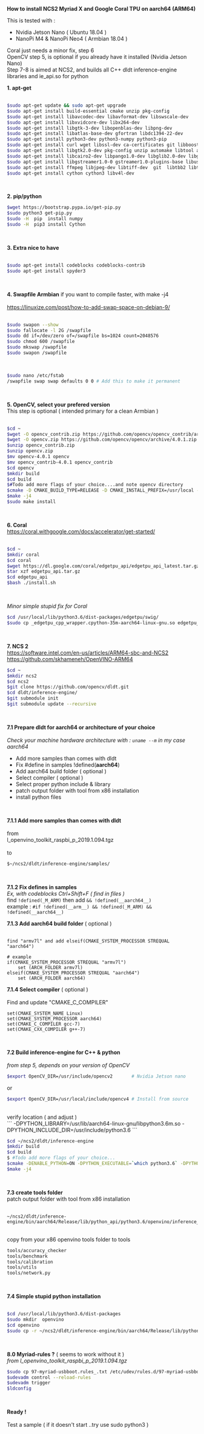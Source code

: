 **How to install NCS2 Myriad X and Google Coral TPU on aarch64 (ARM64)**

This is tested with :

 - Nvidia Jetson Nano ( Ubuntu 18.04 )
 - NanoPi M4 & NanoPi Neo4 ( Armbian 18.04 )
 
 Coral just needs a minor fix, step 6<br />
 OpenCV step 5, is optional if you already have it installed (Nvidia Jetson Nano)<br />
 Step 7-8 is aimed at NCS2, and builds all C++ dldt inference-engine libraries and ie_api.so for python<br />

 **1. apt-get**<br/>
 <br/>
 ```bash
$sudo apt-get update && sudo apt-get upgrade
$sudo apt-get install build-essential cmake unzip pkg-config
$sudo apt-get install libavcodec-dev libavformat-dev libswscale-dev
$sudo apt-get install libxvidcore-dev libx264-dev  
$sudo apt-get install libgtk-3-dev libopenblas-dev libpng-dev
$sudo apt-get install libatlas-base-dev gfortran libdc1394-22-dev
$sudo apt-get install python3-dev python3-numpy python3-pip
$sudo apt-get install curl wget libssl-dev ca-certificates git libboost-regex-dev
$sudo apt-get install libgtk2.0-dev pkg-config unzip automake libtool autoconf
$sudo apt-get install libcairo2-dev libpango1.0-dev libglib2.0-dev libgtk2.0-dev
$sudo apt-get install libgstreamer1.0-0 gstreamer1.0-plugins-base libusb-1.0-0-dev
$sudo apt-get install ffmpeg libjpeg-dev libtiff-dev  git  libtbb2 libtbb-dev
$sudo apt-get install cython cython3 libv4l-dev
```
<br/>

**2. pip/python**<br/>
```bash
$wget https://bootstrap.pypa.io/get-pip.py
$sudo python3 get-pip.py
$sudo -H  pip  install numpy
$sudo -H  pip3 install Cython
```
<br/>

**3. Extra nice to have**<br/>
<br/>
 ```bash
$sudo apt-get install codeblocks codeblocks-contrib
$sudo apt-get install spyder3
```
<br/>

**4. Swapfile Armbian** if you want to compile faster, with make -j4 <br/>
<br/>
 https://linuxize.com/post/how-to-add-swap-space-on-debian-9/<br/>
 <br/>
 ```bash
$sudo swapon --show
$sudo fallocate -l 2G /swapfile
$sudo dd if=/dev/zero of=/swapfile bs=1024 count=2048576
$sudo chmod 600 /swapfile
$sudo mkswap /swapfile
$sudo swapon /swapfile
```
<br/>

```bash
$sudo nano /etc/fstab
/swapfile swap swap defaults 0 0 # Add this to make it permanent
```
<br/>

**5. OpenCV, select your prefered version**<br/>
This step is optional ( intended primary for a clean Armbian )<br/>
<br/>
```bash
$cd ~
$wget -O opencv_contrib.zip https://github.com/opencv/opencv_contrib/archive/4.0.1.zip
$wget -O opencv.zip https://github.com/opencv/opencv/archive/4.0.1.zip
$unzip opencv_contrib.zip 
$unzip opencv.zip
$mv opencv-4.0.1 opencv
$mv opencv_contrib-4.0.1 opencv_contrib
$cd opencv
$mkdir build
$cd build
$#Todo add more flags of your choice....and note opencv directory
$cmake -D CMAKE_BUILD_TYPE=RELEASE -D CMAKE_INSTALL_PREFIX=/usr/local -D INSTALL_PYTHON_EXAMPLES=ON -D INSTALL_C_EXAMPLES=OFF -D OPENCV_ENABLE_NONFREE=ON -D OPENCV_EXTRA_MODULES_PATH=~/opencv_contrib/modules -D BUILD_EXAMPLES=ON -D ENABLE_PRECOMPILED_HEADERS=OFF -DWITH_INF_ENGINE=ON -DENABLE_CXX11=ON  ..
$make -j4
$sudo make install
```
<br/>
 
**6. Coral**<br/>
 https://coral.withgoogle.com/docs/accelerator/get-started/<br/>
<br/>
```bash
$cd ~ 
$mkdir coral 
$cd coral 
$wget https://dl.google.com/coral/edgetpu_api/edgetpu_api_latest.tar.gz -O edgetpu_api.tar.gz --trust-server-names 
$tar xzf edgetpu_api.tar.gz 
$cd edgetpu_api 
$bash ./install.sh 
```
<br/>

*Minor simple stupid fix for Coral*<br/>
```bash
$cd /usr/local/lib/python3.6/dist-packages/edgetpu/swig/
$sudo cp _edgetpu_cpp_wrapper.cpython-35m-aarch64-linux-gnu.so edgetpu_cpp_wrapper.so
```
<br/>

**7. NCS 2**<br/>
https://software.intel.com/en-us/articles/ARM64-sbc-and-NCS2<br/>
https://github.com/skhameneh/OpenVINO-ARM64<br/>
```bash
$cd ~
$mkdir ncs2
$cd ncs2
$git clone https://github.com/opencv/dldt.git
$cd dldt/inference-engine/
$git submodule init
$git submodule update --recursive
```
<br/>

**7.1 Prepare dldt for aarch64 or architecture of your choice**<br/>
<br/>
 *Check your machine hardware architecture with : ```uname --m```  in my case aarch64*  <br/>
 - Add more samples than comes with dldt
 - Fix #define in samples !defined(__aarch64__)
 - Add aarch64 build folder ( optional )
 - Select compiler ( optional )
 - Select proper python include & library
 - patch output folder with tool from x86 installation
 - install python files
<br/>

**7.1.1 Add more samples than comes with dldt**<br/>
<br/>
from<br/>
l_openvino_toolkit_raspbi_p_2019.1.094.tgz<br/>
<br/>
to<br/>
```bash
$~/ncs2/dldt/inference-engine/samples/
```
<br/>

**7.1.2 Fix defines in samples**<br/>
*Ex, with codeblocks Ctrl+Shift+F  ( find in files )*<br/>
find  ```!defined(_M_ARM)``` then add ```&& !defined(__aarch64__)```
<br/>
example : ```#if !defined(__arm__) && !defined(_M_ARM) && !defined(__aarch64__)```
<br/>

**7.1.3 Add aarch64 build folder** ( optional )<br/>
<br/>
```
find "armv7l" and add elseif(CMAKE_SYSTEM_PROCESSOR STREQUAL "aarch64") 

# example 
if(CMAKE_SYSTEM_PROCESSOR STREQUAL "armv7l") 
    set (ARCH_FOLDER armv7l) 
elseif(CMAKE_SYSTEM_PROCESSOR STREQUAL "aarch64") 
    set (ARCH_FOLDER aarch64) 
```

**7.1.4 Select compiler** ( optional )<br/>
<br/>
Find and update "CMAKE_C_COMPILER"<br/>
```
set(CMAKE_SYSTEM_NAME Linux)
set(CMAKE_SYSTEM_PROCESSOR aarch64)
set(CMAKE_C_COMPILER gcc-7)
set(CMAKE_CXX_COMPILER g++-7) 
```
<br/>

**7.2 Build inference-engine for C++ & python**<br/>
<br/>
*from step 5, depends on your version of OpenCV*<br/>

```bash
$export OpenCV_DIR=/usr/include/opencv2       # Nvidia Jetson nano 
```
or<br/>
```bash
$export OpenCV_DIR=/usr/local/include/opencv4 # Install from source  
```
 <br/>
verify location ( and adjust )<br/>
``` 
-DPYTHON_LIBRARY=/usr/lib/aarch64-linux-gnu/libpython3.6m.so  
-DPYTHON_INCLUDE_DIR=/usr/include/python3.6   
 ```
<br/>

```bash
$cd ~/ncs2/dldt/inference-engine
$mkdir build
$cd build
$ #Todo add more flags of your choice... 
$cmake -DENABLE_PYTHON=ON -DPYTHON_EXECUTABLE=`which python3.6` -DPYTHON_LIBRARY=/usr/lib/aarch64-linux-gnu/libpython3.6m.so -DPYTHON_INCLUDE_DIR=/usr/include/python3.6 -DCMAKE_BUILD_TYPE=Release -DENABLE_MKL_DNN=OFF -DENABLE_CLDNN=OFF -DENABLE_GNA=OFF -DENABLE_SSE42=OFF -DTHREADING=SEQ ..
$make -j4
```
<br/>

**7.3 create tools folder**<br/>
patch output folder with tool from x86 installation<br/>
<br/>

```
~/ncs2/dldt/inference-engine/bin/aarch64/Release/lib/python_api/python3.6/openvino/inference_engine/tools
```

<br/>
copy from your x86 openvino tools folder to tools<br/>

```bash
tools/accuracy_checker
tools/benchmark
tools/calibration
tools/utils
tools/network.py
```
<br/>

**7.4 Simple stupid python installation**<br/>
<br/>

```bash
$cd /usr/local/lib/python3.6/dist-packages 
$sudo mkdir  openvino 
$cd openvino 
$sudo cp -r ~/ncs2/dldt/inference-engine/bin/aarch64/Release/lib/python_api/python3.6/openvino/* . 
```
<br/>

 **8.0 Myriad-rules ?** ( seems to work without it )<br/>
*from l_openvino_toolkit_raspbi_p_2019.1.094.tgz*<br/>

```bash
$sudo cp 97-myriad-usbboot.rules_.txt /etc/udev/rules.d/97-myriad-usbboot.rules
$udevadm control --reload-rules
$udevadm trigger
$ldconfig 
```
<br/>

**Ready !**<br/>
<br/>
Test a sample  ( if it doesn't start ..try use sudo python3  )<br/>


